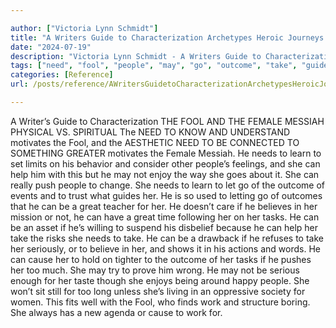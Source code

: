 ```yaml
---

author: ["Victoria Lynn Schmidt"]
title: "A Writers Guide to Characterization Archetypes Heroic Journeys and Other Elements of Dynamic Character Development - part0010_split_034.html"
date: "2024-07-19"
description: "Victoria Lynn Schmidt - A Writers Guide to Characterization Archetypes Heroic Journeys and Other Elements of Dynamic Character Development"
tags: ["need", "fool", "people", "may", "go", "outcome", "take", "guide", "female", "messiah", "motivates", "learn", "help", "push", "great", "task", "cause", "work", "writer", "characterization", "physical", "v", "spiritual", "know", "understand"]
categories: [Reference]
url: /posts/reference/AWritersGuidetoCharacterizationArchetypesHeroicJourneysandOtherElementsofDynamicCharacterDevelopment-part0010split034html

---
```



A Writer’s Guide to Characterization
 THE FOOL AND THE FEMALE MESSIAH
PHYSICAL VS. SPIRITUAL
The NEED TO KNOW AND UNDERSTAND motivates the Fool, and the AESTHETIC NEED TO BE CONNECTED TO SOMETHING GREATER motivates the Female Messiah. He needs to learn to set limits on his behavior and consider other people’s feelings, and she can help him with this but he may not enjoy the way she goes about it. She can really push people to change.
She needs to learn to let go of the outcome of events and to trust what guides her. He is so used to letting go of outcomes that he can be a great teacher for her. He doesn’t care if he believes in her mission or not, he can have a great time following her on her tasks. He can be an asset if he’s willing to suspend his disbelief because he can help her take the risks she needs to take.
He can be a drawback if he refuses to take her seriously, or to believe in her, and shows it in his actions and words. He can cause her to hold on tighter to the outcome of her tasks if he pushes her too much. She may try to prove him wrong. He may not be serious enough for her taste though she enjoys being around happy people.
She won’t sit still for too long unless she’s living in an oppressive society for women. This fits well with the Fool, who finds work and structure boring. She always has a new agenda or cause to work for.
